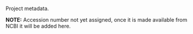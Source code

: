 Project metadata.


**NOTE:** Accession number not yet assigned, once it is made available from NCBI it will be added here. 
